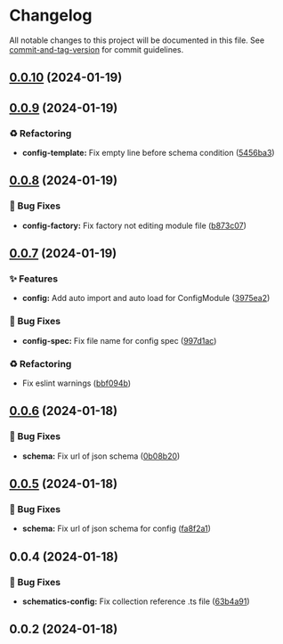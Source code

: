 # Changelog

All notable changes to this project will be documented in this file. See [commit-and-tag-version](https://github.com/absolute-version/commit-and-tag-version) for commit guidelines.

## [0.0.10](https://github.com/streetless/nestjs-core/compare/v0.0.9...v0.0.10) (2024-01-19)

## [0.0.9](https://github.com/streetless/nestjs-core/compare/v0.0.8...v0.0.9) (2024-01-19)


### ♻️ Refactoring

* **config-template:** Fix empty line before schema condition ([5456ba3](https://github.com/streetless/nestjs-core/commit/5456ba38b2ce08dba221a60c433b9967138cf886))

## [0.0.8](https://github.com/streetless/nestjs-core/compare/v0.0.7...v0.0.8) (2024-01-19)


### 🐛 Bug Fixes

* **config-factory:** Fix factory not editing module file ([b873c07](https://github.com/streetless/nestjs-core/commit/b873c07f8381af4ac119cf7f7eda3c85d0763bfa))

## [0.0.7](https://github.com/streetless/nestjs-core/compare/v0.0.6...v0.0.7) (2024-01-19)


### ✨ Features

* **config:** Add auto import and auto load for ConfigModule ([3975ea2](https://github.com/streetless/nestjs-core/commit/3975ea292d9c661d036870687991ba7281e42f5c))


### 🐛 Bug Fixes

* **config-spec:** Fix file name for config spec ([997d1ac](https://github.com/streetless/nestjs-core/commit/997d1ac944161eb4107663264b90519a8af13efb))


### ♻️ Refactoring

* Fix eslint warnings ([bbf094b](https://github.com/streetless/nestjs-core/commit/bbf094b896ecaa8591dffecc638cddfa59409b71))

## [0.0.6](https://github.com/streetless/nestjs-core/compare/v0.0.5...v0.0.6) (2024-01-18)


### 🐛 Bug Fixes

* **schema:** Fix url of json schema ([0b08b20](https://github.com/streetless/nestjs-core/commit/0b08b206ec3023a987be2de768e529e9967f401a))

## [0.0.5](https://github.com/streetless/nestjs-core/compare/v0.0.4...v0.0.5) (2024-01-18)


### 🐛 Bug Fixes

* **schema:** Fix url of json schema for config ([fa8f2a1](https://github.com/streetless/nestjs-core/commit/fa8f2a1927a36e174bdb92070b8525cc36390b16))

## 0.0.4 (2024-01-18)


### 🐛 Bug Fixes

* **schematics-config:** Fix collection reference .ts file ([63b4a91](https://github.com/streetless/nestjs-core/commit/63b4a91d2170c316e90260ef55f748f5a6f6e334))

## 0.0.2 (2024-01-18)

